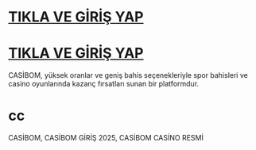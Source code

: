 # <a href="https://vecersmi-cs.tumblr.com">TIKLA VE GİRİŞ YAP</a>
# <a href="https://vecersmi-cs.tumblr.com">TIKLA VE GİRİŞ YAP</a>

CASİBOM, yüksek oranlar ve geniş bahis seçenekleriyle spor bahisleri ve casino oyunlarında kazanç fırsatları sunan bir platformdur.
# cc
CASİBOM, CASİBOM GİRİŞ 2025, CASİBOM CASİNO RESMİ
